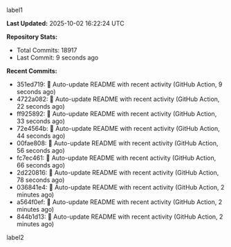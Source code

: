 
label1 
<!-- ACTIVITY_START -->
**Last Updated:** 2025-10-02 16:22:24 UTC

**Repository Stats:**
- Total Commits: 18917
- Last Commit: 9 seconds ago

**Recent Commits:**
- 351ed719: 🤖 Auto-update README with recent activity (GitHub Action, 9 seconds ago)
- 4722a082: 🤖 Auto-update README with recent activity (GitHub Action, 22 seconds ago)
- ff925892: 🤖 Auto-update README with recent activity (GitHub Action, 33 seconds ago)
- 72e4564b: 🤖 Auto-update README with recent activity (GitHub Action, 44 seconds ago)
- 00fae808: 🤖 Auto-update README with recent activity (GitHub Action, 56 seconds ago)
- fc7ec461: 🤖 Auto-update README with recent activity (GitHub Action, 66 seconds ago)
- 2d220816: 🤖 Auto-update README with recent activity (GitHub Action, 78 seconds ago)
- 036841e4: 🤖 Auto-update README with recent activity (GitHub Action, 2 minutes ago)
- a564f0ef: 🤖 Auto-update README with recent activity (GitHub Action, 2 minutes ago)
- 844b1d13: 🤖 Auto-update README with recent activity (GitHub Action, 2 minutes ago)
<!-- ACTIVITY_END -->

label2

